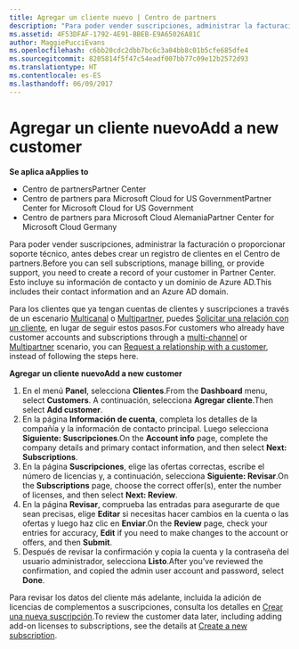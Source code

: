 ```yaml
---
title: Agregar un cliente nuevo | Centro de partners
description: "Para poder vender suscripciones, administrar la facturación o proporcionar soporte técnico, antes debes crear un registro de clientes en el Centro de partners. Esto incluye su información de contacto y un dominio de Azure AD."
ms.assetid: 4F53DFAF-1792-4E91-BBEB-E9A65026A81C
author: MaggiePucciEvans
ms.openlocfilehash: c6bb20cdc2dbb7bc6c3a04bb8c01b5cfe685dfe4
ms.sourcegitcommit: 8205814f5f47c54eadf007bb77c09e12b2572d93
ms.translationtype: HT
ms.contentlocale: es-ES
ms.lasthandoff: 06/09/2017
---
```

# <a name="add-a-new-customer"></a><span data-ttu-id="0f9e6-104">Agregar un cliente nuevo</span><span class="sxs-lookup"><span data-stu-id="0f9e6-104">Add a new customer</span></span>

**<span data-ttu-id="0f9e6-105">Se aplica a</span><span class="sxs-lookup"><span data-stu-id="0f9e6-105">Applies to</span></span>**

-  <span data-ttu-id="0f9e6-106">Centro de partners</span><span class="sxs-lookup"><span data-stu-id="0f9e6-106">Partner Center</span></span>
-  <span data-ttu-id="0f9e6-107">Centro de partners para Microsoft Cloud for US Government</span><span class="sxs-lookup"><span data-stu-id="0f9e6-107">Partner Center for Microsoft Cloud for US Government</span></span>
-  <span data-ttu-id="0f9e6-108">Centro de partners para Microsoft Cloud Alemania</span><span class="sxs-lookup"><span data-stu-id="0f9e6-108">Partner Center for Microsoft Cloud Germany</span></span>


<span data-ttu-id="0f9e6-109">Para poder vender suscripciones, administrar la facturación o proporcionar soporte técnico, antes debes crear un registro de clientes en el Centro de partners.</span><span class="sxs-lookup"><span data-stu-id="0f9e6-109">Before you can sell subscriptions, manage billing, or provide support, you need to create a record of your customer in Partner Center.</span></span> <span data-ttu-id="0f9e6-110">Esto incluye su información de contacto y un dominio de Azure AD.</span><span class="sxs-lookup"><span data-stu-id="0f9e6-110">This includes their contact information and an Azure AD domain.</span></span>

<span data-ttu-id="0f9e6-111">Para los clientes que ya tengan cuentas de clientes y suscripciones a través de un escenario [Multicanal](multichannel.md) o [Multipartner](multipartner.md), puedes [Solicitar una relación con un cliente](request-a-relationship-with-a-customer.md), en lugar de seguir estos pasos.</span><span class="sxs-lookup"><span data-stu-id="0f9e6-111">For customers who already have customer accounts and subscriptions through a [multi-channel](multichannel.md) or [Multipartner](multipartner.md) scenario, you can [Request a relationship with a customer](request-a-relationship-with-a-customer.md), instead of following the steps here.</span></span>

**<span data-ttu-id="0f9e6-112">Agregar un cliente nuevo</span><span class="sxs-lookup"><span data-stu-id="0f9e6-112">Add a new customer</span></span>**

1.  <span data-ttu-id="0f9e6-113">En el menú **Panel**, selecciona **Clientes**.</span><span class="sxs-lookup"><span data-stu-id="0f9e6-113">From the **Dashboard** menu, select **Customers**.</span></span> <span data-ttu-id="0f9e6-114">A continuación, selecciona **Agregar cliente**.</span><span class="sxs-lookup"><span data-stu-id="0f9e6-114">Then select **Add customer**.</span></span>
2.  <span data-ttu-id="0f9e6-115">En la página **Información de cuenta**, completa los detalles de la compañía y la información de contacto principal. Luego selecciona **Siguiente: Suscripciones**.</span><span class="sxs-lookup"><span data-stu-id="0f9e6-115">On the **Account info** page, complete the company details and primary contact information, and then select **Next: Subscriptions**.</span></span>
3.  <span data-ttu-id="0f9e6-116">En la página **Suscripciones**, elige las ofertas correctas, escribe el número de licencias y, a continuación, selecciona **Siguiente: Revisar**.</span><span class="sxs-lookup"><span data-stu-id="0f9e6-116">On the **Subscriptions** page, choose the correct offer(s), enter the number of licenses, and then select **Next: Review**.</span></span>
4.  <span data-ttu-id="0f9e6-117">En la página **Revisar**, comprueba las entradas para asegurarte de que sean precisas, elige **Editar** si necesitas hacer cambios en la cuenta o las ofertas y luego haz clic en **Enviar**.</span><span class="sxs-lookup"><span data-stu-id="0f9e6-117">On the **Review** page, check your entries for accuracy, **Edit** if you need to make changes to the account or offers, and then **Submit**.</span></span>
5.  <span data-ttu-id="0f9e6-118">Después de revisar la confirmación y copia la cuenta y la contraseña del usuario administrador, selecciona **Listo**.</span><span class="sxs-lookup"><span data-stu-id="0f9e6-118">After you’ve reviewed the confirmation, and copied the admin user account and password, select **Done**.</span></span>

<span data-ttu-id="0f9e6-119">Para revisar los datos del cliente más adelante, incluida la adición de licencias de complementos a suscripciones, consulta los detalles en [Crear una nueva suscripción](create-a-new-subscription.md).</span><span class="sxs-lookup"><span data-stu-id="0f9e6-119">To review the customer data later, including adding add-on licenses to subscriptions, see the details at [Create a new subscription](create-a-new-subscription.md).</span></span>

 

 



